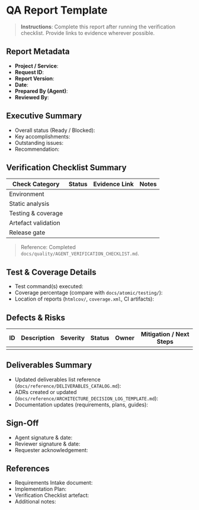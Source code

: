 # QA Report Template

> **Instructions**: Complete this report after running the verification checklist. Provide links to evidence wherever possible.

## Report Metadata

- **Project / Service**:
- **Request ID**:
- **Report Version**:
- **Date**:
- **Prepared By (Agent)**:
- **Reviewed By**:

## Executive Summary

- Overall status (Ready / Blocked):
- Key accomplishments:
- Outstanding issues:
- Recommendation:

## Verification Checklist Summary

| Check Category | Status | Evidence Link | Notes |
|----------------|--------|---------------|-------|
| Environment |  |  |  |
| Static analysis |  |  |  |
| Testing & coverage |  |  |  |
| Artefact validation |  |  |  |
| Release gate |  |  |  |

> Reference: Completed `docs/quality/AGENT_VERIFICATION_CHECKLIST.md`.

## Test & Coverage Details

- Test command(s) executed:
- Coverage percentage (compare with `docs/atomic/testing/`):
- Location of reports (`htmlcov/`, `coverage.xml`, CI artifacts):

## Defects & Risks

| ID | Description | Severity | Status | Owner | Mitigation / Next Steps |
|----|-------------|----------|--------|-------|--------------------------|
|    |             |          |        |       |                          |

## Deliverables Summary

- Updated deliverables list reference (`docs/reference/DELIVERABLES_CATALOG.md`):
- ADRs created or updated (`docs/reference/ARCHITECTURE_DECISION_LOG_TEMPLATE.md`):
- Documentation updates (requirements, plans, guides):

## Sign-Off

- Agent signature & date:
- Reviewer signature & date:
- Requester acknowledgement:

## References

- Requirements Intake document:
- Implementation Plan:
- Verification Checklist artefact:
- Additional notes:
